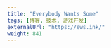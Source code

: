 ```yaml
---
title: "Everybody Wants Some"
tags: [博客, 技术, 游戏开发]
externalUrl: "https://ews.ink/"
weight: 841
---
```


